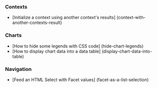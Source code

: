 ### Contexts

 - [Initialize a context using another context's results] (context-with-another-contexts-result) 

### Charts

 - [How to hide some legends with CSS code] (hide-chart-legends)
 - [How to display chart data into a data table] (display-chart-data-into-table)

### Navigation

 - [Feed an HTML Select with Facet values] (facet-as-a-list-selection)
